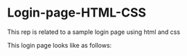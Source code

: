 # Login-page-HTML-CSS
This rep is related to a sample login page using html and css

This login page looks like as follows:

